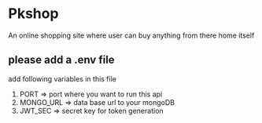 # Pkshop
An online shopping site where user can buy anything from there home itself

## please add a .env file
 add following variables in this file
 1. PORT      => port where you want to run this api
 2. MONGO_URL => data base url to your mongoDB
 3. JWT_SEC   => secret key for token generation
